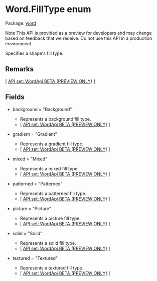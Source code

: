 # Word.FillType enum

Package: [word](/en-us/javascript/api/word)

Note
This API is provided as a preview for developers and may change based on feedback that we receive. Do not use this API in a production environment.

Specifies a shape's fill type.

## Remarks
[ [API set: WordApi BETA (PREVIEW ONLY)](/en-us/javascript/api/requirement-sets/word/word-api-requirement-sets) ]

## Fields

- background = "Background"
  - Represents a background fill type.
  - [ [API set: WordApi BETA (PREVIEW ONLY)](/en-us/javascript/api/requirement-sets/word/word-api-requirement-sets) ]

- gradient = "Gradient"
  - Represents a gradient fill type.
  - [ [API set: WordApi BETA (PREVIEW ONLY)](/en-us/javascript/api/requirement-sets/word/word-api-requirement-sets) ]

- mixed = "Mixed"
  - Represents a mixed fill type.
  - [ [API set: WordApi BETA (PREVIEW ONLY)](/en-us/javascript/api/requirement-sets/word/word-api-requirement-sets) ]

- patterned = "Patterned"
  - Represents a patterned fill type.
  - [ [API set: WordApi BETA (PREVIEW ONLY)](/en-us/javascript/api/requirement-sets/word/word-api-requirement-sets) ]

- picture = "Picture"
  - Represents a picture fill type.
  - [ [API set: WordApi BETA (PREVIEW ONLY)](/en-us/javascript/api/requirement-sets/word/word-api-requirement-sets) ]

- solid = "Solid"
  - Represents a solid fill type.
  - [ [API set: WordApi BETA (PREVIEW ONLY)](/en-us/javascript/api/requirement-sets/word/word-api-requirement-sets) ]

- textured = "Textured"
  - Represents a textured fill type.
  - [ [API set: WordApi BETA (PREVIEW ONLY)](/en-us/javascript/api/requirement-sets/word/word-api-requirement-sets) ]